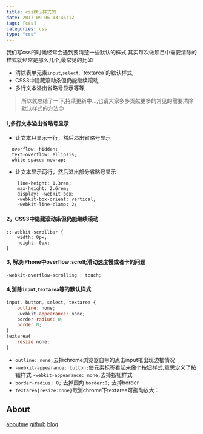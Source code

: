 ```yaml
---
title: css默认样式的
date: 2017-09-06 13:46:12
tags: [css]
categories: css
type: "css"
---
```

我们写css的时候经常会遇到要清楚一些默认的样式,其实每次做项目中需要清除的样式就经常是那么几个,最常见的比如
- 清除表单元素`input`,`select`,``textarea`的默认样式,
- CSS3中隐藏滚动条但仍能继续滚动,
- 多行文本溢出省略号显示等等,
> 所以就总结了一下,持续更新中...,也请大家多多贡献更多的常见的需要清除默认样式的方法😊
<!--more-->
#### 1,多行文本溢出省略号显示
- 让文本只显示一行，然后溢出省略号显示

```
  overflow: hidden;
  text-overflow: ellipsis;
  white-space: nowrap;

```
- 让文本显示两行，然后溢出部分省略号显示
```
    line-height: 1.3rem;
    max-height: 2.6rem;
    display: -webkit-box;
    -webkit-box-orient: vertical;
    -webkit-line-clamp: 2;

```
#### 2，CSS3中隐藏滚动条但仍能继续滚动
```
::-webkit-scrollbar {
    width: 0px;
    height: 0px;
}

```

#### 3, 解决iPhone中overflow:scroll;滑动速度慢或者卡的问题
```
-webkit-overflow-scrolling : touch;

```
#### 4,消除`input`,`textarea`等的默认样式
```js
input, button, select, textarea {
    outline: none;
    -webkit-appearance: none;
    border-radius: 0;
    border:0;
}
textarea{
    resize:none;
}

```
- `outline: none;`去掉chrome浏览器自带的点击input框出现边框情况
- `-webkit-appearance: button;`使元素标签看起来像个按钮样式,意思定义了按钮样式
  `-webkit-appearance: none;`去掉按钮样式
- `border-radius: 0;` 去掉圆角
  `border:0;` 去掉border
- `textarea{resize:none}`取消chrome下textarea可拖动放大：
## About
[aboutme](http://wangyaxing.deercv.com/)
[github](https://github.com/funnycoderstar)
[blog](http://wangyaxing.top/)